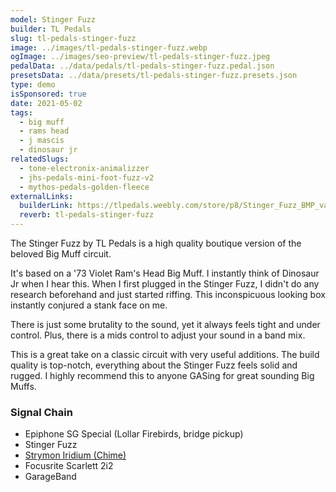 ```yaml
---
model: Stinger Fuzz
builder: TL Pedals
slug: tl-pedals-stinger-fuzz
image: ../images/tl-pedals-stinger-fuzz.webp
ogImage: ../images/seo-preview/tl-pedals-stinger-fuzz.jpeg
pedalData: ../data/pedals/tl-pedals-stinger-fuzz.pedal.json
presetsData: ../data/presets/tl-pedals-stinger-fuzz.presets.json
type: demo
isSponsored: true
date: 2021-05-02
tags:
  - big muff
  - rams head
  - j mascis
  - dinosaur jr
relatedSlugs:
  - tone-electronix-animalizzer
  - jhs-pedals-mini-foot-fuzz-v2
  - mythos-pedals-golden-fleece
externalLinks:
  builderLink: https://tlpedals.weebly.com/store/p8/Stinger_Fuzz_BMP_variant_with_Mid_control_.html
  reverb: tl-pedals-stinger-fuzz
---
```


The Stinger Fuzz by TL Pedals is a high quality boutique version of the beloved Big Muff circuit.

It's based on a '73 Violet Ram's Head Big Muff. I instantly think of Dinosaur Jr when I hear this. When I first plugged in the Stinger Fuzz, I didn't do any research beforehand and just started riffing. This inconspicuous looking box instantly conjured a stank face on me.

There is just some brutality to the sound, yet it always feels tight and under control. Plus, there is a mids control to adjust your sound in a band mix.

This is a great take on a classic circuit with very useful additions. The build quality is top-notch, everything about the Stinger Fuzz feels solid and rugged. I highly recommend this to anyone GASing for great sounding Big Muffs.

### Signal Chain

- Epiphone SG Special (Lollar Firebirds, bridge pickup)
- Stinger Fuzz
- [Strymon Iridium (Chime)](/demos/strymon-iridium)
- Focusrite Scarlett 2i2
- GarageBand
